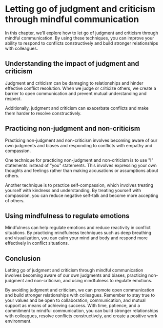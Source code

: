 Letting go of judgment and criticism through mindful communication
====================================================================================================================================

In this chapter, we'll explore how to let go of judgment and criticism through mindful communication. By using these techniques, you can improve your ability to respond to conflicts constructively and build stronger relationships with colleagues.

Understanding the impact of judgment and criticism
--------------------------------------------------

Judgment and criticism can be damaging to relationships and hinder effective conflict resolution. When we judge or criticize others, we create a barrier to open communication and prevent mutual understanding and respect.

Additionally, judgment and criticism can exacerbate conflicts and make them harder to resolve constructively.

Practicing non-judgment and non-criticism
-----------------------------------------

Practicing non-judgment and non-criticism involves becoming aware of our own judgments and biases and responding to conflicts with empathy and compassion.

One technique for practicing non-judgment and non-criticism is to use "I" statements instead of "you" statements. This involves expressing your own thoughts and feelings rather than making accusations or assumptions about others.

Another technique is to practice self-compassion, which involves treating yourself with kindness and understanding. By treating yourself with compassion, you can reduce negative self-talk and become more accepting of others.

Using mindfulness to regulate emotions
--------------------------------------

Mindfulness can help regulate emotions and reduce reactivity in conflict situations. By practicing mindfulness techniques such as deep breathing and visualization, you can calm your mind and body and respond more effectively in conflict situations.

Conclusion
----------

Letting go of judgment and criticism through mindful communication involves becoming aware of our own judgments and biases, practicing non-judgment and non-criticism, and using mindfulness to regulate emotions.

By avoiding judgment and criticism, we can promote open communication and build stronger relationships with colleagues. Remember to stay true to your values and be open to collaboration, communication, and mutual support as means of achieving success. With time, patience, and a commitment to mindful communication, you can build stronger relationships with colleagues, resolve conflicts constructively, and create a positive work environment.
